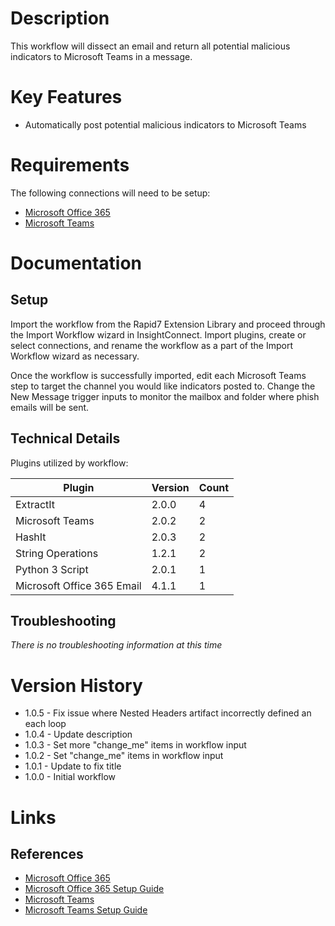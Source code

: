 # Description

This workflow will dissect an email and return all potential malicious indicators to Microsoft Teams in a message. 

# Key Features

* Automatically post potential malicious indicators to Microsoft Teams

# Requirements

The following connections will need to be setup: 

* [Microsoft Office 365](https://insightconnect.help.rapid7.com/docs/office365)
* [Microsoft Teams](https://insightconnect.help.rapid7.com/docs/microsoft-teams)

# Documentation

## Setup

Import the workflow from the Rapid7 Extension Library and proceed through the Import Workflow wizard in InsightConnect. Import plugins, create or select connections, and rename the workflow as a part of the Import Workflow wizard as necessary.

Once the workflow is successfully imported, edit each Microsoft Teams step to target the channel you would like indicators posted to. Change the New Message trigger inputs to monitor the mailbox and folder where phish emails will be sent. 

## Technical Details

Plugins utilized by workflow:

|Plugin|Version|Count|
|----|----|--------|
|ExtractIt|2.0.0|4|
|Microsoft Teams|2.0.2|2|
|HashIt|2.0.3|2|
|String Operations|1.2.1|2|
|Python 3 Script|2.0.1|1|
|Microsoft Office 365 Email|4.1.1|1|

## Troubleshooting

_There is no troubleshooting information at this time_

# Version History

* 1.0.5 - Fix issue where Nested Headers artifact incorrectly defined an each loop
* 1.0.4 - Update description
* 1.0.3 - Set more "change_me" items in workflow input
* 1.0.2 - Set "change_me" items in workflow input
* 1.0.1 - Update to fix title
* 1.0.0 - Initial workflow

# Links

## References

* [Microsoft Office 365](https://office.microsoft.com)
* [Microsoft Office 365 Setup Guide](https://insightconnect.help.rapid7.com/docs/office365)
* [Microsoft Teams](https://teams.microsoft.com/)
* [Microsoft Teams Setup Guide](https://insightconnect.help.rapid7.com/docs/microsoft-teams)
